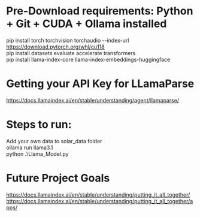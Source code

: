 # Pre-Download requirements: Python + Git + CUDA + Ollama installed

pip install torch torchvision torchaudio --index-url https://download.pytorch.org/whl/cu118 <br />
pip install datasets evaluate accelerate transformers <br />
pip install llama-index-core llama-index-embeddings-huggingface <br />

# Getting your API Key for LLamaParse
https://docs.llamaindex.ai/en/stable/understanding/agent/llamaparse/

# Steps to run:
Add your own data to solar_data folder <br />
ollama run llama3.1 <br />
python .\Llama_Model.py <br />

# Future Project Goals
https://docs.llamaindex.ai/en/stable/understanding/putting_it_all_together/ <br />
https://docs.llamaindex.ai/en/stable/understanding/putting_it_all_together/apps/

